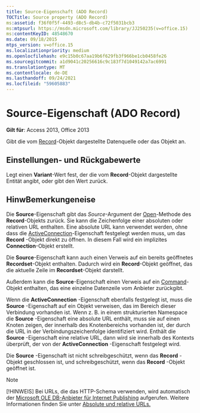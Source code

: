 ```yaml
---
title: Source-Eigenschaft (ADO Record)
TOCTitle: Source property (ADO Record)
ms:assetid: f36f0f5f-4493-d8c5-db4b-c72f5031bcb3
ms:mtpsurl: https://msdn.microsoft.com/library/JJ250235(v=office.15)
ms:contentKeyID: 48548670
ms.date: 09/18/2015
mtps_version: v=office.15
ms.localizationpriority: medium
ms.openlocfilehash: e9c15b0c67aa19b6f629fb3f966be1cb0458fe26
ms.sourcegitcommit: a1d9041c20256616c9c183f7d1049142a7ac6991
ms.translationtype: MT
ms.contentlocale: de-DE
ms.lasthandoff: 09/24/2021
ms.locfileid: "59605883"
---
```

# <a name="source-property-ado-record"></a>Source-Eigenschaft (ADO Record)


**Gilt für**: Access 2013, Office 2013

Gibt die vom [Record](record-object-ado.md)-Objekt dargestellte Datenquelle oder das Objekt an.

## <a name="settings-and-return-values"></a>Einstellungen- und Rückgabewerte

Legt einen **Variant**-Wert fest, der die vom **Record**-Objekt dargestellte Entität angibt, oder gibt den Wert zurück.

## <a name="remarks"></a>HinwBemerkungeneise

Die **Source**-Eigenschaft gibt das *Source*-Argument der [Open](open-method-ado-record.md)-Methode des **Record**-Objekts zurück. Sie kann die Zeichenfolge einer absoluten oder relativen URL enthalten. Eine absolute URL kann verwendet werden, ohne dass die [ActiveConnection](activeconnection-property-ado.md)-Eigenschaft festgelegt werden muss, um das **Record** -Objekt direkt zu öffnen. In diesem Fall wird ein implizites **Connection**-Objekt erstellt.

Die **Source**-Eigenschaft kann auch einen Verweis auf ein bereits geöffnetes **Recordset**-Objekt enthalten. Dadurch wird ein **Record**-Objekt geöffnet, das die aktuelle Zeile im **Recordset**-Objekt darstellt.

Außerdem kann die **Source**-Eigenschaft einen Verweis auf ein [Command](command-object-ado.md)-Objekt enthalten, das eine einzelne Datenzeile vom Anbieter zurückgibt.

Wenn die **ActiveConnection** -Eigenschaft ebenfalls festgelegt ist, muss die **Source** -Eigenschaft auf ein Objekt verweisen, das im Bereich dieser Verbindung vorhanden ist. Wenn z. B. in einem strukturierten Namespace die **Source** -Eigenschaft eine absolute URL enthält, muss sie auf einen Knoten zeigen, der innerhalb des Knotenbereichs vorhanden ist, der durch die URL in der Verbindungszeichenfolge identifiziert wird. Enthält die **Source** -Eigenschaft eine relative URL, dann wird sie innerhalb des Kontexts überprüft, der von der **ActiveConnection** -Eigenschaft festgelegt wird.

Die **Source** -Eigenschaft ist nicht schreibgeschützt, wenn das **Record** -Objekt geschlossen ist, und schreibgeschützt, wenn das **Record** -Objekt geöffnet ist.

> [!NOTE]
> [!HINWEIS] Bei URLs, die das HTTP-Schema verwenden, wird automatisch der [Microsoft OLE DB-Anbieter für Internet Publishing](microsoft-ole-db-provider-for-internet-publishing.md) aufgerufen. Weitere Informationen finden Sie unter [Absolute und relative URLs.](absolute-and-relative-urls.md)


